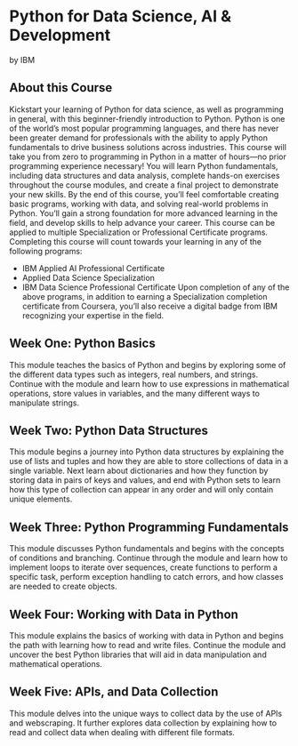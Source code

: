 # Python for Data Science, AI & Development
by IBM

## About this Course
Kickstart your learning of Python for data science, as well as programming in general, with this beginner-friendly introduction to Python. Python is one of the world’s most popular programming languages, and there has never been greater demand for professionals with the ability to apply Python fundamentals to drive business solutions across industries. 
This course will take you from zero to programming in Python in a matter of hours—no prior programming experience necessary! You will learn Python fundamentals, including data structures and data analysis, complete hands-on exercises throughout the course modules, and create a final project to demonstrate your new skills. 
By the end of this course, you’ll feel comfortable creating basic programs, working with data, and solving real-world problems in Python. You’ll gain a strong foundation for more advanced learning in the field, and develop skills to help advance your career. 
This course can be applied to multiple Specialization or Professional Certificate programs. Completing this course will count towards your learning in any of the following programs: 
- IBM Applied AI Professional Certificate 
- Applied Data Science Specialization 
- IBM Data Science Professional Certificate 
Upon completion of any of the above programs, in addition to earning a Specialization completion certificate from Coursera, you’ll also receive a digital badge from IBM recognizing your expertise in the field.

## Week One: Python Basics
This module teaches the basics of Python and begins by exploring some of the different data types such as integers, real numbers, and strings. Continue with the module and learn how to use expressions in mathematical operations, store values in variables, and the many different ways to manipulate strings.

## Week Two: Python Data Structures
This module begins a journey into Python data structures by explaining the use of lists and tuples and how they are able to store collections of data in a single variable. Next learn about dictionaries and how they function by storing data in pairs of keys and values, and end with Python sets to learn how this type of collection can appear in any order and will only contain unique elements.

## Week Three: Python Programming Fundamentals
This module discusses Python fundamentals and begins with the concepts of conditions and branching. Continue through the module and learn how to implement loops to iterate over sequences, create functions to perform a specific task, perform exception handling to catch errors, and how classes are needed to create objects.

## Week Four: Working with Data in Python
This module explains the basics of working with data in Python and begins the path with learning how to read and write files. Continue the module and uncover the best Python libraries that will aid in data manipulation and mathematical operations.

## Week Five: APIs, and Data Collection
This module delves into the unique ways to collect data by the use of APIs and webscraping. It further explores data collection by explaining how to read and collect data when dealing with different file formats.
